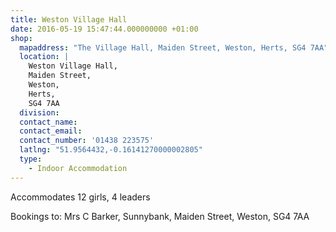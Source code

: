 ```yaml
---
title: Weston Village Hall
date: 2016-05-19 15:47:44.000000000 +01:00
shop:
  mapaddress: "The Village Hall, Maiden Street, Weston, Herts, SG4 7AA"
  location: |
    Weston Village Hall,  
    Maiden Street,  
    Weston,  
    Herts,  
    SG4 7AA
  division: 
  contact_name: 
  contact_email: 
  contact_number: '01438 223575'
  latlng: "51.9564432,-0.16141270000002805"
  type:
    - Indoor Accommodation
---
```

<p>Accommodates 12 girls, 4 leaders</p>
<p>Bookings to: Mrs C Barker, Sunnybank, Maiden Street, Weston, SG4 7AA</p>
